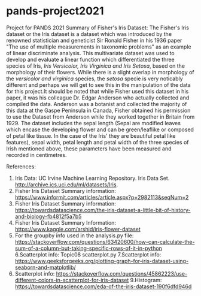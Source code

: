 # pands-project2021
Project for PANDS 2021
Summary of Fisher's Iris Dataset:
The Fisher's Iris dataset or the Iris dataset is a dataset which was introduced by the renowned statistician and geneticist Sir Ronald Fisher in his 1936 paper "The use of multiple measurements in taxonomic problems" as an example of linear discriminate analysis. This multivariate dataset was used to develop and evaluate a linear function which differentiated the three species of Iris, *Iris Versicolor, Iris Virginica and Iris Setosa*, based on the morphology of their flowers. While there is a slight overlap in morphology of the  *versicolor and virginica* species, the *setosa* specie is very noticably different and perhaps we will get to see this in the manipulation of the data for this project.It should be noted that while Fisher used this dataset in his paper, it was his colleague Dr. Edgar Anderson who actually collected and compiled the data. Anderson was a botanist and collected the majority of this data at the Gaspe Peninsula in Canada, Fisher obtained his permission to use the Dataset from Anderson while they worked together in Britain from 1929. The dataset includes the sepal length (Sepal are modified leaves which encase the developing flower and can be green/leaflike or composed of petal like tissue. In the case of the Iris' they are beautiful petal like features), sepal width, petal length and petal width of the three species of Irish mentioned above, these parameters have been measured and recorded in centimetres.

References:
1. Iris Data:  UC Irvine Machine Learning Repository. Iris Data Set. http://archive.ics.uci.edu/ml/datasets/Iris.
2. Fisher Iris Dataset Summary information: https://www.informit.com/articles/article.aspx?p=2982113&seqNum=2
3. Fisher Iris Dataset Summary information: https://towardsdatascience.com/the-iris-dataset-a-little-bit-of-history-and-biology-fb4812f5a7b5
4. Fisher Iris Dataset Summary Information: https://www.kaggle.com/arshid/iris-flower-dataset
5. For the groupby info used in the analysis.py file: https://stackoverflow.com/questions/63420600/how-can-calculate-the-sum-of-a-column-but-taking-specific-rows-of-it-in-python
6.Scatterplot info: Topic08 scatterplot.py
7.Scatterplot info: https://www.geeksforgeeks.org/plotting-graph-for-iris-dataset-using-seaborn-and-matplotlib/
8. Scatterplot info: https://stackoverflow.com/questions/45862223/use-different-colors-in-scatterplot-for-iris-dataset
9.Histogram: https://towardsdatascience.com/eda-of-the-iris-dataset-190f6dfd946d

